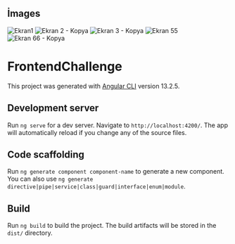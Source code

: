 ## İmages

![Ekran1](https://user-images.githubusercontent.com/67110171/158453622-f0d458dc-781c-44b0-bc1e-c7eed5463636.PNG)
![Ekran 2 - Kopya](https://user-images.githubusercontent.com/67110171/158453664-f1a014a6-f3b3-43cc-9441-a88caf994bf1.PNG)
![Ekran 3 - Kopya](https://user-images.githubusercontent.com/67110171/158453673-7293c655-1380-4396-b953-3229e9019b2b.PNG)
![Ekran 55](https://user-images.githubusercontent.com/67110171/158453687-83d0e3ad-08a2-4cb5-84e3-326710621ee9.PNG)
![Ekran 66 - Kopya](https://user-images.githubusercontent.com/67110171/158453891-b1b6f83b-a8df-457f-abe0-ac92e605c9dc.PNG)

# FrontendChallenge

This project was generated with [Angular CLI](https://github.com/angular/angular-cli) version 13.2.5.

## Development server

Run `ng serve` for a dev server. Navigate to `http://localhost:4200/`. The app will automatically reload if you change any of the source files.

## Code scaffolding

Run `ng generate component component-name` to generate a new component. You can also use `ng generate directive|pipe|service|class|guard|interface|enum|module`.

## Build

Run `ng build` to build the project. The build artifacts will be stored in the `dist/` directory.



